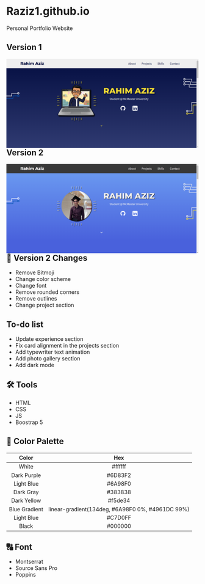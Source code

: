 # Raziz1.github.io
Personal Portfolio Website

## Version 1
<p> 
    <img align='Left' src="Website_preview.png? raw=true" >
</p>


## Version 2
<p> 
    <img align='Left' src="personal_website_v2.png? raw=true" >
</p>


## 📃 Version 2 Changes
* Remove Bitmoji
* Change color scheme
* Change font
* Remove rounded corners
* Remove outlines
* Change project section

## To-do list
* Update experience section
* Fix card alignment in the projects section
* Add typewriter text animation
* Add photo gallery section
* Add dark mode

## 🛠️ Tools
* HTML
* CSS
* JS
* Boostrap 5

## 🎨 Color Palette
| Color  | Hex |
|  :---: |  :---: |
| White  | #ffffff  |
| Dark Purple  | #6D83F2  |
| Light Blue  | #6A98F0  |
| Dark Gray  | #383838  |
| Dark Yellow  | #f5de34  |
| Blue Gradient  | linear-gradient(134deg, #6A98F0 0%, #4961DC 99%)  |
| Light Blue  | #C7D0FF  |
| Black  | #000000  |

## 🔠 Font
* Montserrat
* Source Sans Pro
* Poppins
